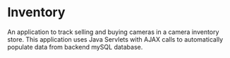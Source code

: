 # Inventory
An application to track selling and buying cameras in a camera inventory store.
This application uses Java Servlets with AJAX calls to automatically populate data from backend mySQL database.
